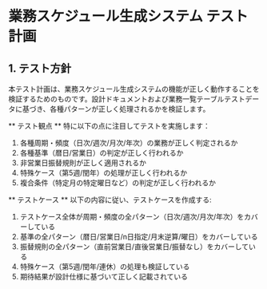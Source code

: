 # 業務スケジュール生成システム テスト計画

## 1. テスト方針

本テスト計画は、業務スケジュール生成システムの機能が正しく動作することを検証するためのものです。設計ドキュメントおよび業務一覧テーブルテストデータに基づき、各種パターンが正しく処理されるかを検証します。

** テスト観点 **
特に以下の点に注目してテストを実施します：
1. 各種周期・頻度（日次/週次/月次/年次）の業務が正しく判定されるか
2. 各種基準（暦日/営業日）の判定が正しく行われるか
3. 非営業日振替規則が正しく適用されるか
4. 特殊ケース（第5週/閏年）の処理が正しく行われるか
5. 複合条件（特定月の特定曜日など）の判定が正しく行われるか

** テストケース **
以下の内容に従い、テストケースを作成する:
1. テストケース全体が周期・頻度の全パターン（日次/週次/月次/年次）をカバーしている
2. 基準の全パターン（暦日/営業日/n日指定/月末逆算/曜日）をカバーしている
3. 振替規則の全パターン（直前営業日/直後営業日/振替なし）をカバーしている
4. 特殊ケース（第5週/閏年/連休）の処理も検証している
5. 期待結果が設計仕様に基づいて正しく記載されている



